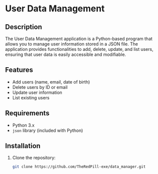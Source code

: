 # User Data Management

## Description

The User Data Management application is a Python-based program that allows you to manage user information stored in a JSON file. The application provides functionalities to add, delete, update, and list users, ensuring that user data is easily accessible and modifiable.

## Features

- Add users (name, email, date of birth)
- Delete users by ID or email
- Update user information
- List existing users

## Requirements

- Python 3.x
- `json` library (included with Python)

## Installation

1. Clone the repository:

   ```bash
   git clone https://github.com/TheRedPill-exe/data_manager.git
